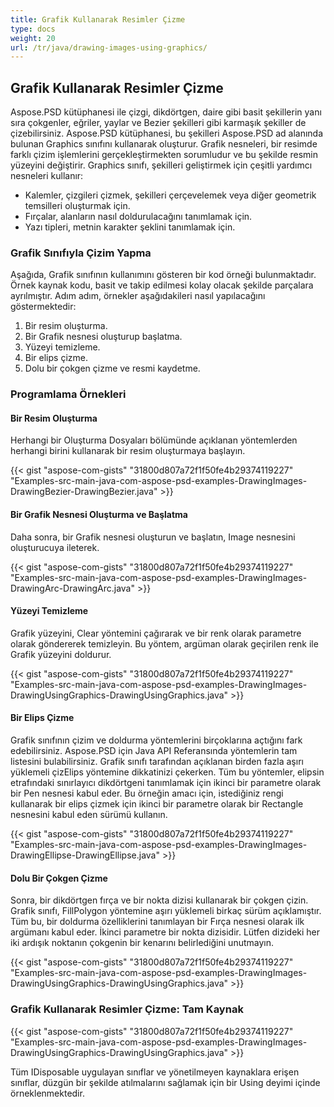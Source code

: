 ```yaml
---
title: Grafik Kullanarak Resimler Çizme
type: docs
weight: 20
url: /tr/java/drawing-images-using-graphics/
---
```


## **Grafik Kullanarak Resimler Çizme**

Aspose.PSD kütüphanesi ile çizgi, dikdörtgen, daire gibi basit şekillerin yanı sıra çokgenler, eğriler, yaylar ve Bezier şekilleri gibi karmaşık şekiller de çizebilirsiniz. Aspose.PSD kütüphanesi, bu şekilleri Aspose.PSD ad alanında bulunan Graphics sınıfını kullanarak oluşturur. Grafik nesneleri, bir resimde farklı çizim işlemlerini gerçekleştirmekten sorumludur ve bu şekilde resmin yüzeyini değiştirir. Graphics sınıfı, şekilleri geliştirmek için çeşitli yardımcı nesneleri kullanır:

- Kalemler, çizgileri çizmek, şekilleri çerçevelemek veya diğer geometrik temsilleri oluşturmak için.
- Fırçalar, alanların nasıl doldurulacağını tanımlamak için.
- Yazı tipleri, metnin karakter şeklini tanımlamak için.
### **Grafik Sınıfıyla Çizim Yapma**
Aşağıda, Grafik sınıfının kullanımını gösteren bir kod örneği bulunmaktadır. Örnek kaynak kodu, basit ve takip edilmesi kolay olacak şekilde parçalara ayrılmıştır. Adım adım, örnekler aşağıdakileri nasıl yapılacağını göstermektedir:

1. Bir resim oluşturma.
1. Bir Grafik nesnesi oluşturup başlatma.
1. Yüzeyi temizleme.
1. Bir elips çizme.
1. Dolu bir çokgen çizme ve resmi kaydetme.
### **Programlama Örnekleri**
#### **Bir Resim Oluşturma**
Herhangi bir Oluşturma Dosyaları bölümünde açıklanan yöntemlerden herhangi birini kullanarak bir resim oluşturmaya başlayın.

{{< gist "aspose-com-gists" "31800d807a72f1f50fe4b29374119227" "Examples-src-main-java-com-aspose-psd-examples-DrawingImages-DrawingBezier-DrawingBezier.java" >}}
#### **Bir Grafik Nesnesi Oluşturma ve Başlatma**
Daha sonra, bir Grafik nesnesi oluşturun ve başlatın, Image nesnesini oluşturucuya ileterek.

{{< gist "aspose-com-gists" "31800d807a72f1f50fe4b29374119227" "Examples-src-main-java-com-aspose-psd-examples-DrawingImages-DrawingArc-DrawingArc.java" >}}
#### **Yüzeyi Temizleme**
Grafik yüzeyini, Clear yöntemini çağırarak ve bir renk olarak parametre olarak göndererek temizleyin. Bu yöntem, argüman olarak geçirilen renk ile Grafik yüzeyini doldurur.

{{< gist "aspose-com-gists" "31800d807a72f1f50fe4b29374119227" "Examples-src-main-java-com-aspose-psd-examples-DrawingImages-DrawingUsingGraphics-DrawingUsingGraphics.java" >}}
#### **Bir Elips Çizme**
Grafik sınıfının çizim ve doldurma yöntemlerini birçoklarına açtığını fark edebilirsiniz. Aspose.PSD için Java API Referansında yöntemlerin tam listesini bulabilirsiniz. Grafik sınıfı tarafından açıklanan birden fazla aşırı yüklemeli çizElips yöntemine dikkatinizi çekerken. Tüm bu yöntemler, elipsin etrafındaki sınırlayıcı dikdörtgeni tanımlamak için ikinci bir parametre olarak bir Pen nesnesi kabul eder. Bu örneğin amacı için, istediğiniz rengi kullanarak bir elips çizmek için ikinci bir parametre olarak bir Rectangle nesnesini kabul eden sürümü kullanın.

{{< gist "aspose-com-gists" "31800d807a72f1f50fe4b29374119227" "Examples-src-main-java-com-aspose-psd-examples-DrawingImages-DrawingEllipse-DrawingEllipse.java" >}}
#### **Dolu Bir Çokgen Çizme**
Sonra, bir dikdörtgen fırça ve bir nokta dizisi kullanarak bir çokgen çizin. Grafik sınıfı, FillPolygon yöntemine aşırı yüklemeli birkaç sürüm açıklamıştır. Tüm bu, bir doldurma özelliklerini tanımlayan bir Fırça nesnesi olarak ilk argümanı kabul eder. İkinci parametre bir nokta dizisidir. Lütfen dizideki her iki ardışık noktanın çokgenin bir kenarını belirlediğini unutmayın.

{{< gist "aspose-com-gists" "31800d807a72f1f50fe4b29374119227" "Examples-src-main-java-com-aspose-psd-examples-DrawingImages-DrawingUsingGraphics-DrawingUsingGraphics.java" >}}
### **Grafik Kullanarak Resimler Çizme: Tam Kaynak**
{{< gist "aspose-com-gists" "31800d807a72f1f50fe4b29374119227" "Examples-src-main-java-com-aspose-psd-examples-DrawingImages-DrawingUsingGraphics-DrawingUsingGraphics.java" >}}

Tüm IDisposable uygulayan sınıflar ve yönetilmeyen kaynaklara erişen sınıflar, düzgün bir şekilde atılmalarını sağlamak için bir Using deyimi içinde örneklenmektedir.

